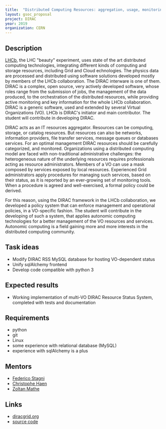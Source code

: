 ```yaml
---
title:  "Distributed Computing Resources: aggregation, usage, monitoring"
layout: gsoc_proposal
project: DIRAC
year: 2019
organization: CERN
---
```


## Description

[LHCb](http://lhcb-public.web.cern.ch/lhcb-public/), the LHC "beauty" experiment, uses state of the art distributed computing technologies, integrating different kinds of computing and storage resources, including Grid and Cloud echnologies. The physics data are processed and distributed using software solutions developed mostly by members of the LHCb collaboration. The DIRAC interware is one of them. DIRAC is a complex, open source, very actively developed software, whose roles range from the submission of jobs, the management of the data produced, to the orchestration of the distributed resources, while providing active monitoring and key information for the whole LHCb collaboration. DIRAC is a generic software, used and extended by several Virtual Organizations (VO). LHCb is DIRAC's initiator and main contributor. The student will contribute in developing DIRAC.

DIRAC acts as an IT resources aggregator. Resources can be computing, storage, or catalog resources. But resources can also be networks, information providers, file transfer services, message queues or databases services. For an optimal management DIRAC resources should be carefully categorized, and monitored. Organizations using a distributed computing model are faced with non-traditional administrative challenges: the heterogeneous nature of the underlying resources requires professionals acting as resource administrators. Members of a VO can use a mask composed by services exposed by local resources. Experienced Grid administrators apply procedures for managing such services, based on their status, as it is reported by an ever-growing set of monitoring tools. When a procedure is agreed and well-exercised, a formal policy could be derived.

For this reason, using the DIRAC framework in the LHCb collaboration, we developed a policy system that can enforce management and operational policies, in a VO-specific fashion. The student will contribute in the developing of such a system, that applies autonomic computing technologies for a better management of the VO resources and services. Autonomic computing is a field gaining more and more interests in the distributed computing community.

## Task ideas

 * Modify DIRAC RSS MySQL database for hosting VO-dependent status
 * Unify sqlAlchemy frontend
 * Develop code compatible with python 3

## Expected results

 * Working implementation of multi-VO DIRAC Resource Status System, completed with tests and documentation

## Requirements

 * python
 * git
 * Linux
 * some experience with relational database (MySQL)
 * experience with sqlAlchemy is a plus

## Mentors

 * [Federico Stagni](mailto:federico.stagni@cern.ch)
 * [Christophe Haen](mailto:christophe.denis.haen@cern.ch)
 * [Zoltan Mathe](mailto:zoltan.mathe@cern.ch)

## Links

 * [diracgrid.org](http://diracgrid.org/)
 * [source code](https://github.com/DIRACGrid)
